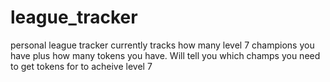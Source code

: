 # league_tracker
personal league tracker
currently tracks how many level 7 champions you have plus how many tokens you have.
Will tell you which champs you need to get tokens for to acheive level 7
